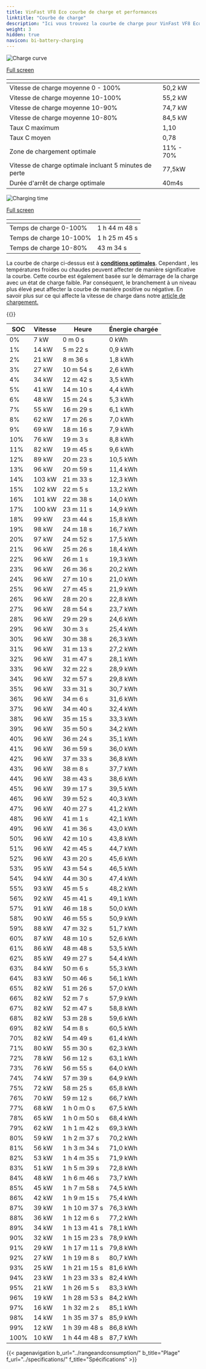 ```yaml
---
title: VinFast VF8 Eco courbe de charge et performances
linktitle: "Courbe de charge"
description: "Ici vous trouvez la courbe de charge pour VinFast VF8 Eco."
weight: 3
hidden: true
navicon: bi-battery-charging
---
```

<!-- markdownlint-disable MD033 -->
<!-- markdownlint-disable MD010 -->
<img src="/images/models/vinfast/vf8/vf8_eco/chargingcurve.svg" alt="Charge curve" class="img-fluid">

[Full screen](/images/models/vinfast/vf8/vf8_eco/chargingcurve.svg)


<div class="table-responsive">
<table class="table table-striped border">
	<thead>
		<tr>
			<th>
			</th>
			<th>
			</th>
		</tr>
	</thead>
	<tbody>
		<tr>
			<td>
				Vitesse de charge moyenne 0 - 100%
			</td>
			<td>
				50,2 kW
			</td>
		</tr>
		<tr>
			<td>
				Vitesse de charge moyenne 10-100%
			</td>
			<td>
				55,2 kW
			</td>
		</tr>
		<tr>
			<td>
				Vitesse de charge moyenne 10-90%
			</td>
			<td>
				74,7 kW
			</td>
		</tr>
		<tr>
			<td>
				Vitesse de charge moyenne 10-80%
			</td>
			<td>
				84,5 kW
			</td>
		</tr>
		<tr>
			<td>
				Taux C maximum
			</td>
			<td>
				1,10
			</td>
		</tr>
		<tr>
			<td>
				Taux C moyen
			</td>
			<td>
				0,78
			</td>
		</tr>
		<tr>
			<td>
				Zone de chargement optimale
			</td>
			<td>
				11% - 70%
			</td>
		</tr>
		<tr>
			<td>
				Vitesse de charge optimale incluant 5 minutes de perte
			</td>
			<td>
				77,5kW
			</td>
		</tr>
		<tr>
			<td>
				Durée d'arrêt de charge optimale
			</td>
			<td>
				40m4s
			</td>
		</tr>
	</tbody>
</table>
</div>
<img src="/images/models/vinfast/vf8/vf8_eco/chargingtime.svg" alt="Charging time" class="img-fluid">

[Full screen](/images/models/vinfast/vf8/vf8_eco/chargingtime.svg)
<div class="table-responsive">
<table class="table table-striped border">
	<thead>
		<tr>
			<th>
			</th>
			<th>
			</th>
		</tr>
	</thead>
	<tbody>
		<tr>
			<td>
				Temps de charge 0-100%
			</td>
			<td>
				1 h 44 m 48 s
			</td>
		</tr>
		<tr>
			<td>
				Temps de charge 10-100%
			</td>
			<td>
				1 h 25 m 45 s
			</td>
		</tr>
		<tr>
			<td>
				Temps de charge 10-80%
			</td>
			<td>
				 43 m 34 s
			</td>
		</tr>
	</tbody>
</table>
</div>


La courbe de charge ci-dessus est à **[conditions optimales](../../../../../technology/battery/charging/#temperature)**. Cependant , les températures froides ou chaudes peuvent affecter de manière significative la courbe. Cette courbe est également basée sur le démarrage de la charge avec un état de charge faible. Par conséquent, le branchement à un niveau plus élevé peut affecter la courbe de manière positive ou négative. En savoir plus sur ce qui affecte la vitesse de charge dans notre [article de chargement.](../../../../../technology/battery/charging/)


{{<evkxdisplayaddarticle />}}
<div class="table-responsive">
<table class="table table-striped border">
	<thead>
		<tr>
			<th>
				SOC
			</th>
			<th>
				Vitesse
			</th>
			<th>
				Heure
			</th>
			<th>
				Énergie chargée
			</th>
		</tr>
	</thead>
	<tbody>
		<tr>
			<td>
				0%
			</td>
			<td>
				7 kW
			</td>
			<td>
				 0 m 0 s
			</td>
			<td>
				0 kWh
			</td>
		</tr>
		<tr>
			<td>
				1%
			</td>
			<td>
				14 kW
			</td>
			<td>
				 5 m 22 s
			</td>
			<td>
				0,9 kWh
			</td>
		</tr>
		<tr>
			<td>
				2%
			</td>
			<td>
				21 kW
			</td>
			<td>
				 8 m 36 s
			</td>
			<td>
				1,8 kWh
			</td>
		</tr>
		<tr>
			<td>
				3%
			</td>
			<td>
				27 kW
			</td>
			<td>
				 10 m 54 s
			</td>
			<td>
				2,6 kWh
			</td>
		</tr>
		<tr>
			<td>
				4%
			</td>
			<td>
				34 kW
			</td>
			<td>
				 12 m 42 s
			</td>
			<td>
				3,5 kWh
			</td>
		</tr>
		<tr>
			<td>
				5%
			</td>
			<td>
				41 kW
			</td>
			<td>
				 14 m 10 s
			</td>
			<td>
				4,4 kWh
			</td>
		</tr>
		<tr>
			<td>
				6%
			</td>
			<td>
				48 kW
			</td>
			<td>
				 15 m 24 s
			</td>
			<td>
				5,3 kWh
			</td>
		</tr>
		<tr>
			<td>
				7%
			</td>
			<td>
				55 kW
			</td>
			<td>
				 16 m 29 s
			</td>
			<td>
				6,1 kWh
			</td>
		</tr>
		<tr>
			<td>
				8%
			</td>
			<td>
				62 kW
			</td>
			<td>
				 17 m 26 s
			</td>
			<td>
				7,0 kWh
			</td>
		</tr>
		<tr>
			<td>
				9%
			</td>
			<td>
				69 kW
			</td>
			<td>
				 18 m 16 s
			</td>
			<td>
				7,9 kWh
			</td>
		</tr>
		<tr>
			<td>
				10%
			</td>
			<td>
				76 kW
			</td>
			<td>
				 19 m 3 s
			</td>
			<td>
				8,8 kWh
			</td>
		</tr>
		<tr>
			<td>
				11%
			</td>
			<td>
				82 kW
			</td>
			<td>
				 19 m 45 s
			</td>
			<td>
				9,6 kWh
			</td>
		</tr>
		<tr>
			<td>
				12%
			</td>
			<td>
				89 kW
			</td>
			<td>
				 20 m 23 s
			</td>
			<td>
				10,5 kWh
			</td>
		</tr>
		<tr>
			<td>
				13%
			</td>
			<td>
				96 kW
			</td>
			<td>
				 20 m 59 s
			</td>
			<td>
				11,4 kWh
			</td>
		</tr>
		<tr>
			<td>
				14%
			</td>
			<td>
				103 kW
			</td>
			<td>
				 21 m 33 s
			</td>
			<td>
				12,3 kWh
			</td>
		</tr>
		<tr>
			<td>
				15%
			</td>
			<td>
				102 kW
			</td>
			<td>
				 22 m 5 s
			</td>
			<td>
				13,2 kWh
			</td>
		</tr>
		<tr>
			<td>
				16%
			</td>
			<td>
				101 kW
			</td>
			<td>
				 22 m 38 s
			</td>
			<td>
				14,0 kWh
			</td>
		</tr>
		<tr>
			<td>
				17%
			</td>
			<td>
				100 kW
			</td>
			<td>
				 23 m 11 s
			</td>
			<td>
				14,9 kWh
			</td>
		</tr>
		<tr>
			<td>
				18%
			</td>
			<td>
				99 kW
			</td>
			<td>
				 23 m 44 s
			</td>
			<td>
				15,8 kWh
			</td>
		</tr>
		<tr>
			<td>
				19%
			</td>
			<td>
				98 kW
			</td>
			<td>
				 24 m 18 s
			</td>
			<td>
				16,7 kWh
			</td>
		</tr>
		<tr>
			<td>
				20%
			</td>
			<td>
				97 kW
			</td>
			<td>
				 24 m 52 s
			</td>
			<td>
				17,5 kWh
			</td>
		</tr>
		<tr>
			<td>
				21%
			</td>
			<td>
				96 kW
			</td>
			<td>
				 25 m 26 s
			</td>
			<td>
				18,4 kWh
			</td>
		</tr>
		<tr>
			<td>
				22%
			</td>
			<td>
				96 kW
			</td>
			<td>
				 26 m 1 s
			</td>
			<td>
				19,3 kWh
			</td>
		</tr>
		<tr>
			<td>
				23%
			</td>
			<td>
				96 kW
			</td>
			<td>
				 26 m 36 s
			</td>
			<td>
				20,2 kWh
			</td>
		</tr>
		<tr>
			<td>
				24%
			</td>
			<td>
				96 kW
			</td>
			<td>
				 27 m 10 s
			</td>
			<td>
				21,0 kWh
			</td>
		</tr>
		<tr>
			<td>
				25%
			</td>
			<td>
				96 kW
			</td>
			<td>
				 27 m 45 s
			</td>
			<td>
				21,9 kWh
			</td>
		</tr>
		<tr>
			<td>
				26%
			</td>
			<td>
				96 kW
			</td>
			<td>
				 28 m 20 s
			</td>
			<td>
				22,8 kWh
			</td>
		</tr>
		<tr>
			<td>
				27%
			</td>
			<td>
				96 kW
			</td>
			<td>
				 28 m 54 s
			</td>
			<td>
				23,7 kWh
			</td>
		</tr>
		<tr>
			<td>
				28%
			</td>
			<td>
				96 kW
			</td>
			<td>
				 29 m 29 s
			</td>
			<td>
				24,6 kWh
			</td>
		</tr>
		<tr>
			<td>
				29%
			</td>
			<td>
				96 kW
			</td>
			<td>
				 30 m 3 s
			</td>
			<td>
				25,4 kWh
			</td>
		</tr>
		<tr>
			<td>
				30%
			</td>
			<td>
				96 kW
			</td>
			<td>
				 30 m 38 s
			</td>
			<td>
				26,3 kWh
			</td>
		</tr>
		<tr>
			<td>
				31%
			</td>
			<td>
				96 kW
			</td>
			<td>
				 31 m 13 s
			</td>
			<td>
				27,2 kWh
			</td>
		</tr>
		<tr>
			<td>
				32%
			</td>
			<td>
				96 kW
			</td>
			<td>
				 31 m 47 s
			</td>
			<td>
				28,1 kWh
			</td>
		</tr>
		<tr>
			<td>
				33%
			</td>
			<td>
				96 kW
			</td>
			<td>
				 32 m 22 s
			</td>
			<td>
				28,9 kWh
			</td>
		</tr>
		<tr>
			<td>
				34%
			</td>
			<td>
				96 kW
			</td>
			<td>
				 32 m 57 s
			</td>
			<td>
				29,8 kWh
			</td>
		</tr>
		<tr>
			<td>
				35%
			</td>
			<td>
				96 kW
			</td>
			<td>
				 33 m 31 s
			</td>
			<td>
				30,7 kWh
			</td>
		</tr>
		<tr>
			<td>
				36%
			</td>
			<td>
				96 kW
			</td>
			<td>
				 34 m 6 s
			</td>
			<td>
				31,6 kWh
			</td>
		</tr>
		<tr>
			<td>
				37%
			</td>
			<td>
				96 kW
			</td>
			<td>
				 34 m 40 s
			</td>
			<td>
				32,4 kWh
			</td>
		</tr>
		<tr>
			<td>
				38%
			</td>
			<td>
				96 kW
			</td>
			<td>
				 35 m 15 s
			</td>
			<td>
				33,3 kWh
			</td>
		</tr>
		<tr>
			<td>
				39%
			</td>
			<td>
				96 kW
			</td>
			<td>
				 35 m 50 s
			</td>
			<td>
				34,2 kWh
			</td>
		</tr>
		<tr>
			<td>
				40%
			</td>
			<td>
				96 kW
			</td>
			<td>
				 36 m 24 s
			</td>
			<td>
				35,1 kWh
			</td>
		</tr>
		<tr>
			<td>
				41%
			</td>
			<td>
				96 kW
			</td>
			<td>
				 36 m 59 s
			</td>
			<td>
				36,0 kWh
			</td>
		</tr>
		<tr>
			<td>
				42%
			</td>
			<td>
				96 kW
			</td>
			<td>
				 37 m 33 s
			</td>
			<td>
				36,8 kWh
			</td>
		</tr>
		<tr>
			<td>
				43%
			</td>
			<td>
				96 kW
			</td>
			<td>
				 38 m 8 s
			</td>
			<td>
				37,7 kWh
			</td>
		</tr>
		<tr>
			<td>
				44%
			</td>
			<td>
				96 kW
			</td>
			<td>
				 38 m 43 s
			</td>
			<td>
				38,6 kWh
			</td>
		</tr>
		<tr>
			<td>
				45%
			</td>
			<td>
				96 kW
			</td>
			<td>
				 39 m 17 s
			</td>
			<td>
				39,5 kWh
			</td>
		</tr>
		<tr>
			<td>
				46%
			</td>
			<td>
				96 kW
			</td>
			<td>
				 39 m 52 s
			</td>
			<td>
				40,3 kWh
			</td>
		</tr>
		<tr>
			<td>
				47%
			</td>
			<td>
				96 kW
			</td>
			<td>
				 40 m 27 s
			</td>
			<td>
				41,2 kWh
			</td>
		</tr>
		<tr>
			<td>
				48%
			</td>
			<td>
				96 kW
			</td>
			<td>
				 41 m 1 s
			</td>
			<td>
				42,1 kWh
			</td>
		</tr>
		<tr>
			<td>
				49%
			</td>
			<td>
				96 kW
			</td>
			<td>
				 41 m 36 s
			</td>
			<td>
				43,0 kWh
			</td>
		</tr>
		<tr>
			<td>
				50%
			</td>
			<td>
				96 kW
			</td>
			<td>
				 42 m 10 s
			</td>
			<td>
				43,8 kWh
			</td>
		</tr>
		<tr>
			<td>
				51%
			</td>
			<td>
				96 kW
			</td>
			<td>
				 42 m 45 s
			</td>
			<td>
				44,7 kWh
			</td>
		</tr>
		<tr>
			<td>
				52%
			</td>
			<td>
				96 kW
			</td>
			<td>
				 43 m 20 s
			</td>
			<td>
				45,6 kWh
			</td>
		</tr>
		<tr>
			<td>
				53%
			</td>
			<td>
				95 kW
			</td>
			<td>
				 43 m 54 s
			</td>
			<td>
				46,5 kWh
			</td>
		</tr>
		<tr>
			<td>
				54%
			</td>
			<td>
				94 kW
			</td>
			<td>
				 44 m 30 s
			</td>
			<td>
				47,4 kWh
			</td>
		</tr>
		<tr>
			<td>
				55%
			</td>
			<td>
				93 kW
			</td>
			<td>
				 45 m 5 s
			</td>
			<td>
				48,2 kWh
			</td>
		</tr>
		<tr>
			<td>
				56%
			</td>
			<td>
				92 kW
			</td>
			<td>
				 45 m 41 s
			</td>
			<td>
				49,1 kWh
			</td>
		</tr>
		<tr>
			<td>
				57%
			</td>
			<td>
				91 kW
			</td>
			<td>
				 46 m 18 s
			</td>
			<td>
				50,0 kWh
			</td>
		</tr>
		<tr>
			<td>
				58%
			</td>
			<td>
				90 kW
			</td>
			<td>
				 46 m 55 s
			</td>
			<td>
				50,9 kWh
			</td>
		</tr>
		<tr>
			<td>
				59%
			</td>
			<td>
				88 kW
			</td>
			<td>
				 47 m 32 s
			</td>
			<td>
				51,7 kWh
			</td>
		</tr>
		<tr>
			<td>
				60%
			</td>
			<td>
				87 kW
			</td>
			<td>
				 48 m 10 s
			</td>
			<td>
				52,6 kWh
			</td>
		</tr>
		<tr>
			<td>
				61%
			</td>
			<td>
				86 kW
			</td>
			<td>
				 48 m 48 s
			</td>
			<td>
				53,5 kWh
			</td>
		</tr>
		<tr>
			<td>
				62%
			</td>
			<td>
				85 kW
			</td>
			<td>
				 49 m 27 s
			</td>
			<td>
				54,4 kWh
			</td>
		</tr>
		<tr>
			<td>
				63%
			</td>
			<td>
				84 kW
			</td>
			<td>
				 50 m 6 s
			</td>
			<td>
				55,3 kWh
			</td>
		</tr>
		<tr>
			<td>
				64%
			</td>
			<td>
				83 kW
			</td>
			<td>
				 50 m 46 s
			</td>
			<td>
				56,1 kWh
			</td>
		</tr>
		<tr>
			<td>
				65%
			</td>
			<td>
				82 kW
			</td>
			<td>
				 51 m 26 s
			</td>
			<td>
				57,0 kWh
			</td>
		</tr>
		<tr>
			<td>
				66%
			</td>
			<td>
				82 kW
			</td>
			<td>
				 52 m 7 s
			</td>
			<td>
				57,9 kWh
			</td>
		</tr>
		<tr>
			<td>
				67%
			</td>
			<td>
				82 kW
			</td>
			<td>
				 52 m 47 s
			</td>
			<td>
				58,8 kWh
			</td>
		</tr>
		<tr>
			<td>
				68%
			</td>
			<td>
				82 kW
			</td>
			<td>
				 53 m 28 s
			</td>
			<td>
				59,6 kWh
			</td>
		</tr>
		<tr>
			<td>
				69%
			</td>
			<td>
				82 kW
			</td>
			<td>
				 54 m 8 s
			</td>
			<td>
				60,5 kWh
			</td>
		</tr>
		<tr>
			<td>
				70%
			</td>
			<td>
				82 kW
			</td>
			<td>
				 54 m 49 s
			</td>
			<td>
				61,4 kWh
			</td>
		</tr>
		<tr>
			<td>
				71%
			</td>
			<td>
				80 kW
			</td>
			<td>
				 55 m 30 s
			</td>
			<td>
				62,3 kWh
			</td>
		</tr>
		<tr>
			<td>
				72%
			</td>
			<td>
				78 kW
			</td>
			<td>
				 56 m 12 s
			</td>
			<td>
				63,1 kWh
			</td>
		</tr>
		<tr>
			<td>
				73%
			</td>
			<td>
				76 kW
			</td>
			<td>
				 56 m 55 s
			</td>
			<td>
				64,0 kWh
			</td>
		</tr>
		<tr>
			<td>
				74%
			</td>
			<td>
				74 kW
			</td>
			<td>
				 57 m 39 s
			</td>
			<td>
				64,9 kWh
			</td>
		</tr>
		<tr>
			<td>
				75%
			</td>
			<td>
				72 kW
			</td>
			<td>
				 58 m 25 s
			</td>
			<td>
				65,8 kWh
			</td>
		</tr>
		<tr>
			<td>
				76%
			</td>
			<td>
				70 kW
			</td>
			<td>
				 59 m 12 s
			</td>
			<td>
				66,7 kWh
			</td>
		</tr>
		<tr>
			<td>
				77%
			</td>
			<td>
				68 kW
			</td>
			<td>
				1 h 0 m 0 s
			</td>
			<td>
				67,5 kWh
			</td>
		</tr>
		<tr>
			<td>
				78%
			</td>
			<td>
				65 kW
			</td>
			<td>
				1 h 0 m 50 s
			</td>
			<td>
				68,4 kWh
			</td>
		</tr>
		<tr>
			<td>
				79%
			</td>
			<td>
				62 kW
			</td>
			<td>
				1 h 1 m 42 s
			</td>
			<td>
				69,3 kWh
			</td>
		</tr>
		<tr>
			<td>
				80%
			</td>
			<td>
				59 kW
			</td>
			<td>
				1 h 2 m 37 s
			</td>
			<td>
				70,2 kWh
			</td>
		</tr>
		<tr>
			<td>
				81%
			</td>
			<td>
				56 kW
			</td>
			<td>
				1 h 3 m 34 s
			</td>
			<td>
				71,0 kWh
			</td>
		</tr>
		<tr>
			<td>
				82%
			</td>
			<td>
				53 kW
			</td>
			<td>
				1 h 4 m 35 s
			</td>
			<td>
				71,9 kWh
			</td>
		</tr>
		<tr>
			<td>
				83%
			</td>
			<td>
				51 kW
			</td>
			<td>
				1 h 5 m 39 s
			</td>
			<td>
				72,8 kWh
			</td>
		</tr>
		<tr>
			<td>
				84%
			</td>
			<td>
				48 kW
			</td>
			<td>
				1 h 6 m 46 s
			</td>
			<td>
				73,7 kWh
			</td>
		</tr>
		<tr>
			<td>
				85%
			</td>
			<td>
				45 kW
			</td>
			<td>
				1 h 7 m 58 s
			</td>
			<td>
				74,5 kWh
			</td>
		</tr>
		<tr>
			<td>
				86%
			</td>
			<td>
				42 kW
			</td>
			<td>
				1 h 9 m 15 s
			</td>
			<td>
				75,4 kWh
			</td>
		</tr>
		<tr>
			<td>
				87%
			</td>
			<td>
				39 kW
			</td>
			<td>
				1 h 10 m 37 s
			</td>
			<td>
				76,3 kWh
			</td>
		</tr>
		<tr>
			<td>
				88%
			</td>
			<td>
				36 kW
			</td>
			<td>
				1 h 12 m 6 s
			</td>
			<td>
				77,2 kWh
			</td>
		</tr>
		<tr>
			<td>
				89%
			</td>
			<td>
				34 kW
			</td>
			<td>
				1 h 13 m 41 s
			</td>
			<td>
				78,1 kWh
			</td>
		</tr>
		<tr>
			<td>
				90%
			</td>
			<td>
				32 kW
			</td>
			<td>
				1 h 15 m 23 s
			</td>
			<td>
				78,9 kWh
			</td>
		</tr>
		<tr>
			<td>
				91%
			</td>
			<td>
				29 kW
			</td>
			<td>
				1 h 17 m 11 s
			</td>
			<td>
				79,8 kWh
			</td>
		</tr>
		<tr>
			<td>
				92%
			</td>
			<td>
				27 kW
			</td>
			<td>
				1 h 19 m 8 s
			</td>
			<td>
				80,7 kWh
			</td>
		</tr>
		<tr>
			<td>
				93%
			</td>
			<td>
				25 kW
			</td>
			<td>
				1 h 21 m 15 s
			</td>
			<td>
				81,6 kWh
			</td>
		</tr>
		<tr>
			<td>
				94%
			</td>
			<td>
				23 kW
			</td>
			<td>
				1 h 23 m 33 s
			</td>
			<td>
				82,4 kWh
			</td>
		</tr>
		<tr>
			<td>
				95%
			</td>
			<td>
				21 kW
			</td>
			<td>
				1 h 26 m 5 s
			</td>
			<td>
				83,3 kWh
			</td>
		</tr>
		<tr>
			<td>
				96%
			</td>
			<td>
				19 kW
			</td>
			<td>
				1 h 28 m 53 s
			</td>
			<td>
				84,2 kWh
			</td>
		</tr>
		<tr>
			<td>
				97%
			</td>
			<td>
				16 kW
			</td>
			<td>
				1 h 32 m 2 s
			</td>
			<td>
				85,1 kWh
			</td>
		</tr>
		<tr>
			<td>
				98%
			</td>
			<td>
				14 kW
			</td>
			<td>
				1 h 35 m 37 s
			</td>
			<td>
				85,9 kWh
			</td>
		</tr>
		<tr>
			<td>
				99%
			</td>
			<td>
				12 kW
			</td>
			<td>
				1 h 39 m 48 s
			</td>
			<td>
				86,8 kWh
			</td>
		</tr>
		<tr>
			<td>
				100%
			</td>
			<td>
				10 kW
			</td>
			<td>
				1 h 44 m 48 s
			</td>
			<td>
				87,7 kWh
			</td>
		</tr>
	</tbody>
</table>
</div>


{{< pagenavigation b_url="../rangeandconsumption/" b_title="Plage" f_url="../specifications/" f_title="Spécifications" >}}
